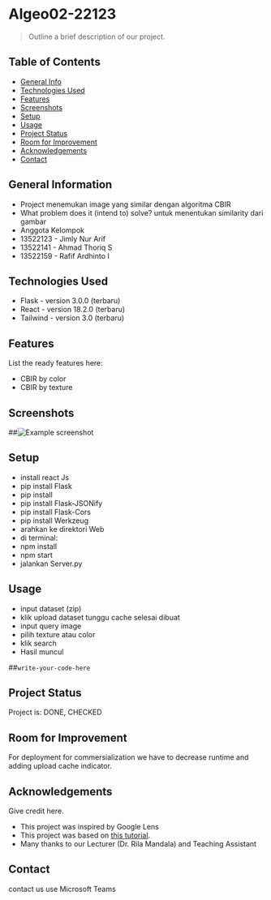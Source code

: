 # Algeo02-22123
> Outline a brief description of our project.

## Table of Contents
* [General Info](#general-information)
* [Technologies Used](#technologies-used)
* [Features](#features)
* [Screenshots](#screenshots)
* [Setup](#setup)
* [Usage](#usage)
* [Project Status](#project-status)
* [Room for Improvement](#room-for-improvement)
* [Acknowledgements](#acknowledgements)
* [Contact](#contact)
<!-- * [License](#license) -->


## General Information
- Project menemukan image yang similar dengan algoritma CBIR
- What problem does it (intend to) solve? untuk menentukan similarity dari gambar
- Anggota Kelompok
- 13522123 - Jimly Nur Arif
- 13522141 - Ahmad Thoriq S
- 13522159 - Rafif Ardhinto I
<!-- You don't have to answer all the questions - just the ones relevant to your project. -->


## Technologies Used
- Flask  - version 3.0.0 (terbaru)
- React - version 18.2.0 (terbaru)
- Tailwind - version 3.0 (terbaru)


## Features
List the ready features here:
- CBIR by color
- CBIR by texture


## Screenshots
##![Example screenshot](./img/screenshot.png)
<!-- If you have screenshots you'd like to share, include them here. -->


## Setup
- install react Js
- pip install Flask
- pip install
- pip install Flask-JSONify
- pip install Flask-Cors
- pip install Werkzeug
- arahkan ke direktori Web
- di terminal:
- npm install
- npm start
- jalankan Server.py


## Usage
- input dataset (zip)
- klik upload dataset tunggu cache selesai dibuat
- input query image
- pilih texture atau color
- klik search
- Hasil muncul

##`write-your-code-here`


## Project Status
Project is: DONE, CHECKED


## Room for Improvement
For deployment for commersialization we have to decrease runtime and adding upload cache indicator.

## Acknowledgements
Give credit here.
- This project was inspired by Google Lens
- This project was based on [this tutorial](https://docs.google.com/document/d/1HVDyywnUdNz9hStgx5ZLqHypK89hWH8qfERJOiDw6KA/edit?pli=1).
- Many thanks to our Lecturer (Dr. Rila Mandala) and Teaching Assistant


## Contact
contact us use Microsoft Teams
<!-- Optional -->
<!-- ## License -->
<!-- This project is open source and available under the [... License](). -->

<!-- You don't have to include all sections - just the one's relevant to your project -->
